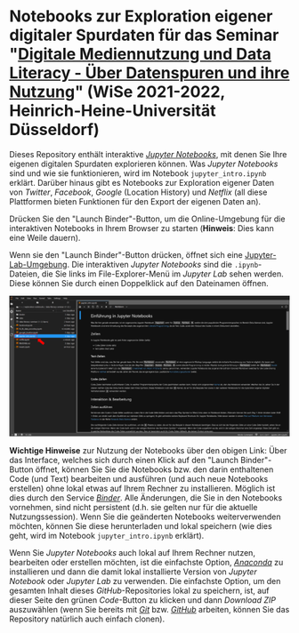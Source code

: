 # Notebooks zur Exploration eigener digitaler Spurdaten für das Seminar "[Digitale Mediennutzung und Data Literacy - Über Datenspuren und ihre Nutzung](https://lsf.hhu.de/qisserver/servlet/de.his.servlet.RequestDispatcherServlet?state=verpublish&status=init&vmfile=no&publishid=219560&moduleCall=webInfo&publishConfFile=webInfo&publishSubDir=veranstaltung)" (WiSe 2021-2022, Heinrich-Heine-Universität Düsseldorf)

Dieses Repository enthält interaktive [*Jupyter Notebooks*](https://jupyter-notebook.readthedocs.io/en/stable/notebook.html), mit denen Sie Ihre eigenen digitalen Spurdaten explorieren können. Was *Jupyter Notebooks* sind und wie sie funktionieren, wird im Notebook `jupyter_intro.ipynb` erklärt. Darüber hinaus gibt es Notebooks zur Exploration eigener Daten von *Twitter*, *Facebook*, *Google* (Location History) und *Netflix* (all diese Plattformen bieten Funktionen für den Export der eigenen Daten an).

Drücken Sie den "Launch Binder"-Button, um die Online-Umgebung für die interaktiven Notebooks in Ihrem Browser zu starten (**Hinweis**: Dies kann eine Weile dauern).

Wenn sie den "Launch Binder"-Button drücken, öffnet sich eine [Jupyter-Lab-Umgebung](https://jupyterlab.readthedocs.io/en/stable/). Die interaktiven *Jupyter Notebooks* sind die `.ipynb`-Dateien, die Sie links im File-Explorer-Menü im *Jupyter Lab* sehen werden. Diese können Sie durch einen Doppelklick auf den Dateinamen öffnen.


![](https://github.com/jobreu/data-literacy-seminar-21-22/blob/main/jupyterlab_screenshot.png)

**Wichtige Hinweise** zur Nutzung der Notebooks über den obigen Link: 
Über das Interface, welches sich durch einen Klick auf den "Launch Binder"-Button öffnet, können Sie Sie die Notebooks bzw. den darin enthaltenen Code (und Text) bearbeiten und ausführen (und auch neue Notebooks erstellen) ohne lokal etwas auf Ihrem Rechner zu installieren. Möglich ist dies durch den Service [*Binder*](https://mybinder.org/).
Alle Änderungen, die Sie in den Notebooks vornehmen, sind nicht persistent (d.h. sie gelten nur für die aktuelle Nutzungssession). Wenn Sie die geänderten Notebooks weiterverwenden möchten, können Sie diese herunterladen und lokal speichern (wie dies geht, wird im Notebook `jupyter_intro.ipynb` erklärt).

Wenn Sie *Jupyter Notebooks* auch lokal auf Ihrem Rechner nutzen, bearbeiten oder erstellen möchten, ist die einfachste Option, [*Anaconda*](https://www.anaconda.com/products/individual) zu installieren und dann die damit lokal installierte Version von *Jupyter Notebook* oder *Jupyter Lab* zu verwenden. Die einfachste Option, um den gesamten Inhalt dieses *GitHub*-Repositories lokal zu speichern, ist, auf dieser Seite den grünen *Code*-Button zu klicken und dann *Download ZIP* auszuwählen (wenn Sie bereits mit [*Git*](https://git-scm.com/) bzw. [*GitHub*](https://github.com/) arbeiten, können Sie das Repository natürlich auch einfach clonen).